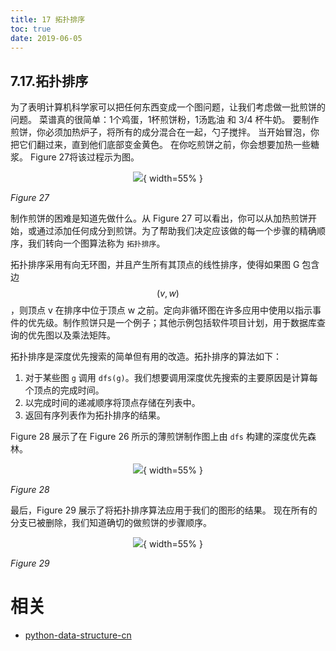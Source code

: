 ```yaml
---
title: 17 拓扑排序
toc: true
date: 2019-06-05
---
```

## 7.17.拓扑排序

为了表明计算机科学家可以把任何东西变成一个图问题，让我们考虑做一批煎饼的问题。 菜谱真的很简单：1个鸡蛋，1杯煎饼粉，1汤匙油 和 3/4 杯牛奶。 要制作煎饼，你必须加热炉子，将所有的成分混合在一起，勺子搅拌。 当开始冒泡，你把它们翻过来，直到他们底部变金黄色。 在你吃煎饼之前，你会想要加热一些糖浆。 Figure 27将该过程示为图。

<center>

![](http://images.iterate.site/blog/image/20190702/JYahcqWLmt4T.png?imageslim){ width=55% }

</center>

*Figure 27*

制作煎饼的困难是知道先做什么。从 Figure 27 可以看出，你可以从加热煎饼开始，或通过添加任何成分到煎饼。为了帮助我们决定应该做的每一个步骤的精确顺序，我们转向一个图算法称为 `拓扑排序`。

拓扑排序采用有向无环图，并且产生所有其顶点的线性排序，使得如果图 G 包含边 $$(v,w)$$，则顶点 v 在排序中位于顶点 w 之前。定向非循环图在许多应用中使用以指示事件的优先级。制作煎饼只是一个例子；其他示例包括软件项目计划，用于数据库查询的优先图以及乘法矩阵。

拓扑排序是深度优先搜索的简单但有用的改造。拓扑排序的算法如下：

1. 对于某些图 `g` 调用 `dfs(g)`。我们想要调用深度优先搜索的主要原因是计算每个顶点的完成时间。
2. 以完成时间的递减顺序将顶点存储在列表中。
3. 返回有序列表作为拓扑排序的结果。

Figure 28 展示了在 Figure 26 所示的薄煎饼制作图上由 `dfs` 构建的深度优先森林。

<center>

![](http://images.iterate.site/blog/image/20190702/NTcoK83xcctm.png?imageslim){ width=55% }

</center>

*Figure 28*

最后，Figure 29 展示了将拓扑排序算法应用于我们的图形的结果。 现在所有的分支已被删除，我们知道确切的做煎饼的步骤顺序。

<center>

![](http://images.iterate.site/blog/image/20190702/UI4SOC3HSol9.png?imageslim){ width=55% }

</center>

*Figure 29*




# 相关

- [python-data-structure-cn](https://github.com/facert/python-data-structure-cn)
